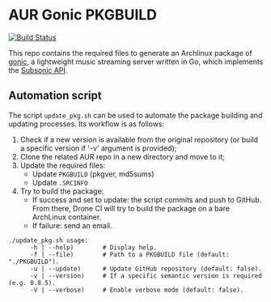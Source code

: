 
# AUR Gonic PKGBUILD

[![Build Status](https://cloud.drone.io/api/badges/dpertin/aur-gonic/status.svg)](https://cloud.drone.io/dpertin/aur-gonic)

This repo contains the required files to generate an Archlinux package of
[gonic](https://github.com/sentriz/gonic),
a lightweight music streaming server written in Go, which implements the
[Subsonic API](http://www.subsonic.org/pages/api.jsp).

## Automation script

The script `update_pkg.sh` can be used to automate the package building and
updating processes. Its workflow is as follows:
1. Check if a new version is available from the original repository (or build a
   specific version if '-v' argument is provided);
2. Clone the related AUR repo in a new directory and move to it;
3. Update the required files:
   - Update `PKGBUILD` (pkgver, md5sums)
   - Update `.SRCINFO`
4. Try to build the package:
   - If success and set to update: the script commits and push to GitHub. From
     there, Drone CI will try to build the package on a bare ArchLinux container.
   - If failure: send an email.

```
./update_pkg.sh usage:
      -h | --help)        # Display help.
      -f | --file)        # Path to a PKGBUILD file (default: "./PKGBUILD").
      -u | --update)      # Update GitHub repository (default: false).
      -v | --version)     # If a specific semantic version is required (e.g. 0.8.5).
      -V | --verbose)     # Enable verbose mode (default: false).
```

